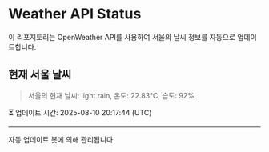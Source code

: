 
# Weather API Status

이 리포지토리는 OpenWeather API를 사용하여 서울의 날씨 정보를 자동으로 업데이트합니다.

## 현재 서울 날씨
> 서울의 현재 날씨: light rain, 온도: 22.83°C, 습도: 92%

⏳ 업데이트 시간: 2025-08-10 20:17:44 (UTC)

---
자동 업데이트 봇에 의해 관리됩니다.
